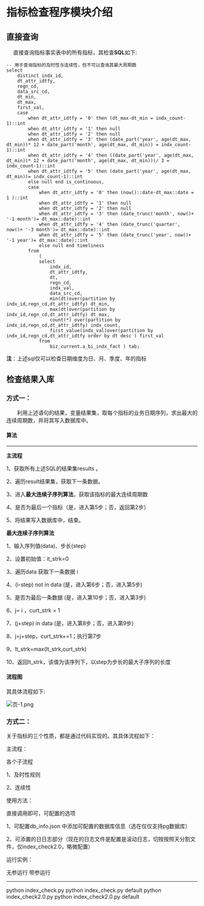 # 指标检查程序模块介绍

## 直接查询

&emsp; 直接查询指标事实表中的所有指标，其检查**SQL**如下: 

```plsql
-- 用于查询指标的及时性与连续性，但不可以查询其最大周期数
select
	distinct indx_id,
	dt_attr_idtfy,
	regn_cd,
	data_src_cd,
	dt_min,
	dt_max,
	first_val,
	case
		when dt_attr_idtfy = '0' then (dt_max-dt_min = indx_count-1)::int
		when dt_attr_idtfy = '1' then null
		when dt_attr_idtfy = '2' then null
		when dt_attr_idtfy = '3' then (date_part('year', age(dt_max, dt_min))* 12 + date_part('month', age(dt_max, dt_min)) = indx_count-1)::int
		when dt_attr_idtfy = '4' then ((date_part('year', age(dt_max, dt_min))* 12 + date_part('month', age(dt_max, dt_min)))/ 3 = indx_count-1)::int
		when dt_attr_idtfy = '5' then (date_part('year', age(dt_max, dt_min))= indx_count-1)::int
		else null end is_continuous,
		case
			when dt_attr_idtfy = '0' then (now()::date-dt_max::date = 1 )::int
			when dt_attr_idtfy = '1' then null
			when dt_attr_idtfy = '2' then null
			when dt_attr_idtfy = '3' then (date_trunc('month', now()+ '-1 month')= dt_max::date)::int
			when dt_attr_idtfy = '4' then (date_trunc('quarter', now()+ '-3 month')= dt_max::date)::int
			when dt_attr_idtfy = '5' then (date_trunc('year', now()+ '-1 year')= dt_max::date)::int
			else null end timeliness
		from
			(
			select
				indx_id,
				dt_attr_idtfy,
				dt,
				regn_cd,
				indx_val,
				data_src_cd,
				min(dt)over(partition by indx_id,regn_cd,dt_attr_idtfy) dt_min,
				max(dt)over(partition by indx_id,regn_cd,dt_attr_idtfy) dt_max,
				count(*) over(partition by indx_id,regn_cd,dt_attr_idtfy) indx_count,
				first_value(indx_val)over(partition by indx_id,regn_cd,dt_attr_idtfy order by dt desc ) first_val
			from
				biz_current.a_bi_indx_fact ) tab;
```

**注**：上述sql仅可以检查日期维度为日、月、季度、年的指标



## 检查结果入库

### 方式一：

&emsp;&emsp;利用上述语句的结果，变量结果集，取每个指标的业务日期序列，求出最大的连续周期数，并将其写入数据库中。<br/>

#### 算法

---
**主流程**<br/>

1、获取所有上述SQL的结果集results 。<br/>

2、遍历result结果集，获取下一条数据。<br/>

3、进入**最大连续子序列算法**，获取该指标的最大连续周期数<br/>

4、是否为最后一个指标（是，进入第5步；否，返回第2步）<br/>

5、将结果写入数据库中，结束。<br/>



**最大连续子序列算法**<br/>

1、输入序列值(data)、步长(step)<br/>

2、设置初始值：it_strk=0<br/>

3、遍历data 获取下一条数据 i<br/>

4、(i-step) not in data  (是，进入第6步；否，进入第5步)<br/>

5、是否为最后一条数据  (是，进入第10步；否，进入第3步)<br/>

6、j= i ，curt_strk = 1  <br/>

7、(j+step)  in data  (是，进入第8步；否，进入第9步) <br/>

8、j=j+step，curt_strk+=1；执行第7步<br/>

9、lt_strk=max(lt_strk,curt_strk)<br/>

10、返回lt_strk，该值为该序列下，以step为步长的最大子序列的长度<br/>



#### 流程图


其具体流程如下:

![页-1.png](./img/页-1.png) 



### 方式二：

关于指标的三个性质，都是通过代码实现的。其具体流程如下：

主流程：

各个子流程

1、及时性规则

2、连续性

使用方法：

直接调用即可，可配置的选项

1、可配置db\_info.json 中添加可配置的数据库信息（选在仅仅支持pg数据库）

2、可添置的日日志部分（现在的日志文件是配置是滚动日志，切按按照天分割文件，仅index\_check2.0，略微配置）

运行实例：

  无参运行                    带参运行
--------------------------- -----------------------------------
  python index\_check.py      python index\_check.py default
  python index\_check2.0.py   python index\_check2.0.py default
